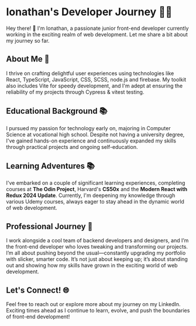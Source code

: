 # Ionathan's Developer Journey 👨‍💻

Hey there! 👋 I'm Ionathan, a passionate junior front-end developer currently working in the exciting realm of web development. Let me share a bit about my journey so far.

## About Me 🚀

I thrive on crafting delightful user experiences using technologies like React, TypeScript, JavaScript, CSS, SCSS, node.js and firebase. My toolkit also includes Vite for speedy development, and I'm adept at ensuring the reliability of my projects through Cypress & vitest testing.

## Educational Background 📚

I pursued my passion for technology early on, majoring in Computer Science at vocational high school. Despite not having a university degree, I've gained hands-on experience and continuously expanded my skills through practical projects and ongoing self-education.

## Learning Adventures 📚

I've embarked on a couple of significant learning experiences, completing courses at **The Odin Project**,  Harvard's **CS50x** and the **Modern React with Redux 2024 Update**. Currently, I'm deepening my knowledge through various Udemy courses, always eager to stay ahead in the dynamic world of web development.

## Professional Journey 💼

I work alongside a cool team of backend developers and designers, and I’m the front-end developer who loves tweaking and transforming our projects. I’m all about pushing beyond the usual—constantly upgrading my portfolio with slicker, smarter code. It’s not just about keeping up; it’s about standing out and showing how my skills have grown in the exciting world of web development.

## Let's Connect! 🌐

Feel free to reach out or explore more about my journey on my LinkedIn. Exciting times ahead as I continue to learn, evolve, and push the boundaries of front-end development!

